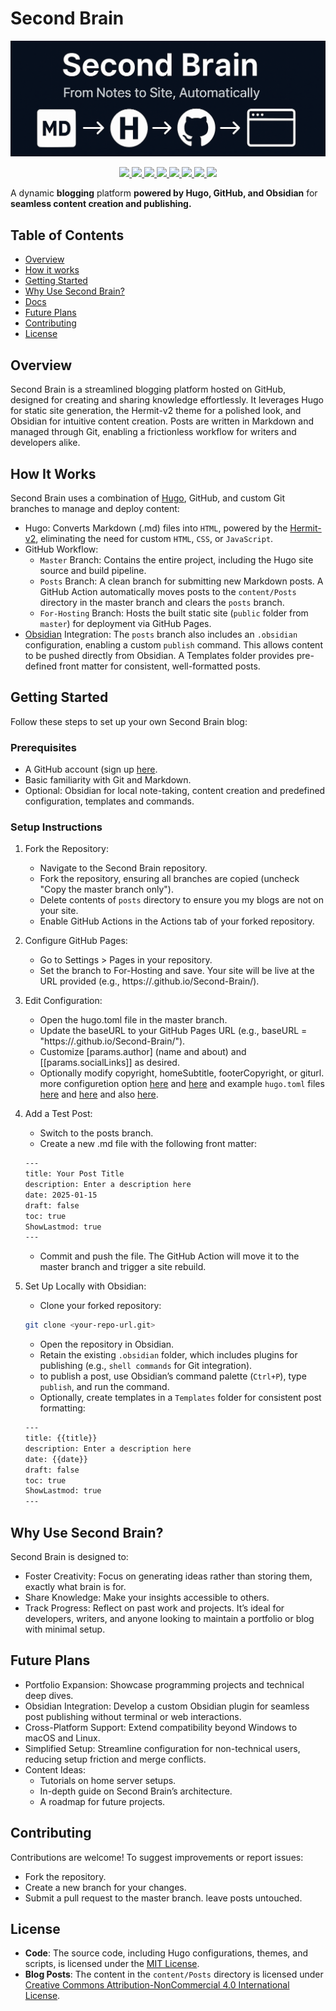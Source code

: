 # Second Brain

![Second Brain Logo](/Logo.png)

<p align="center">
  <a href="https://github.com/demetrebadzaradze/Second-Brain/actions">
    <img src="https://github.com/demetrebadzaradze/Second-Brain/actions/workflows/main.yml/badge.svg?branch=posts" />
  </a>
  <a href="https://github.com/demetrebadzaradze/Second-Brain">
    <img src="https://img.shields.io/github/last-commit/demetrebadzaradze/Second-Brain?style=flat-square)" />
  </a>
  <a href="LICENSE">
    <img src="https://img.shields.io/badge/License-MIT-green.svg" />
  </a>
  <a href="content/Posts/LICENCE">
    <img src="https://img.shields.io/badge/License-CC_BY--NC_4.0-lightgrey.svg" />
  </a>
  <a href="https://github.com/demetrebadzaradze/Second-Brain/actions/workflows/pages/pages-build-deployment">
    <img src="https://img.shields.io/badge/GitHub_Pages-222222?style=flat-square&logo=githubpages&logoColor=white" />
  </a>
  <a href="https://gohugo.io/">
    <img src="https://img.shields.io/badge/Hugo-FF4088?style=flat-square&logo=hugo&logoColor=white" />
  </a>
  <a href="https://www.markdownguide.org/">
    <img src="https://img.shields.io/badge/Markdown-000000?style=flat-square&logo=markdown&logoColor=white" />
  </a>
  <a href="https://obsidian.md/">
    <img src="https://img.shields.io/badge/Obsidian-483699?style=flat-square&logo=obsidian&logoColor=white" />
  </a>
</p>

A dynamic **blogging** platform **powered by Hugo, GitHub, and Obsidian** for **seamless content creation and publishing.**

## Table of Contents
- [Overview](#overview)
- [How it works](#how-it-works)
- [Getting Started](#getting-started)
- [Why Use Second Brain?](#why-use-second-brain)
- [Docs](https://github.com/demetrebadzaradze/Second-Brain/blob/master/docs/)
- [Future Plans](#future-plans)
- [Contributing](#contributing)
- [License](#license)

## Overview
Second Brain is a streamlined blogging platform hosted on GitHub, designed for creating and sharing knowledge effortlessly. It leverages Hugo for static site generation, the Hermit-v2 theme for a polished look, and Obsidian for intuitive content creation. Posts are written in Markdown and managed through Git, enabling a frictionless workflow for writers and developers alike.

## How It Works
Second Brain uses a combination of [Hugo](https://gohugo.io/), GitHub, and custom Git branches to manage and deploy content:
- Hugo: Converts Markdown (.md) files into `HTML`, powered by the [Hermit-v2](https://themes.gohugo.io/themes/hermit-v2/), eliminating the need for custom `HTML`, `CSS`, or `JavaScript`.
- GitHub Workflow:
	- `Master` Branch: Contains the entire project, including the Hugo site source and build pipeline.
	- `Posts` Branch: A clean branch for submitting new Markdown posts. A GitHub Action automatically moves posts to the `content/Posts` directory in the master branch and clears the `posts` branch.
	- `For-Hosting` Branch: Hosts the built static site (`public` folder from `master`) for deployment via GitHub Pages.
 - [Obsidian](https://obsidian.md/) Integration: The `posts` branch also includes an `.obsidian` configuration, enabling a custom `publish` command. This allows content to be pushed directly from Obsidian. A Templates folder provides pre-defined front matter for consistent, well-formatted posts.
 
## Getting Started
Follow these steps to set up your own Second Brain blog:
### Prerequisites
- A GitHub account (sign up [here](https://github.com/signup).
- Basic familiarity with Git and Markdown.
- Optional: Obsidian for local note-taking, content creation and predefined configuration, templates and commands.

### Setup Instructions
1. Fork the Repository:
	- Navigate to the Second Brain repository.
	- Fork the repository, ensuring all branches are copied (uncheck "Copy the master branch only").
	- Delete contents of `posts` directory to ensure you my blogs are not on your site. 
	- Enable GitHub Actions in the Actions tab of your forked repository.
1. Configure GitHub Pages:
	- Go to Settings > Pages in your repository.
	- Set the branch to For-Hosting and save. Your site will be live at the URL provided (e.g., https://<username>.github.io/Second-Brain/).
1. Edit Configuration:
	- Open the hugo.toml file in the master branch.
	- Update the baseURL to your GitHub Pages URL (e.g., baseURL = "https://<username>.github.io/Second-Brain/").
	- Customize [params.author] (name and about) and [[params.socialLinks]] as desired.
	- Optionally modify copyright, homeSubtitle, footerCopyright, or giturl. more configuretion option [here](https://gohugo.io/configuration/params/) and [here](https://1bl4z3r.github.io/hermit-V2/en/posts/explaining-configs/) and example `hugo.toml` files [here](https://github.com/1bl4z3r/hermit-V2/blob/main/hugo.toml.example) and [here](https://github.com/1bl4z3r/hermit-V2/blob/staging/hugo.toml) and also [here](https://github.com/demetrebadzaradze/Second-Brain/blob/master/hugo.toml).
1. Add a Test Post:
	- Switch to the posts branch.
	- Create a new .md file with the following front matter:
	```bash
	---
	title: Your Post Title
	description: Enter a description here
	date: 2025-01-15
	draft: false
	toc: true
	ShowLastmod: true
	---
	```
	- Commit and push the file. The GitHub Action will move it to the master branch and trigger a site rebuild.

1. Set Up Locally with Obsidian:
	- Clone your forked repository:
	```bash
 	git clone <your-repo-url.git>
 	```
	- Open the repository in Obsidian.
	- Retain the existing `.obsidian` folder, which includes plugins for publishing (e.g., `shell commands` for Git integration).
 	- to publish a post, use Obsidian’s command palette (`Ctrl+P`), type `publish`, and run the command.
	- Optionally, create templates in a `Templates` folder for consistent post formatting:
	```bash
 	---
	title: {{title}}
	description: Enter a description here
	date: {{date}}
	draft: false
	toc: true
	ShowLastmod: true
	---
    ```

## Why Use Second Brain?
Second Brain is designed to:
- Foster Creativity: Focus on generating ideas rather than storing them, exactly what brain is for.
- Share Knowledge: Make your insights accessible to others.
- Track Progress: Reflect on past work and projects.
It’s ideal for developers, writers, and anyone looking to maintain a portfolio or blog with minimal setup.

## Future Plans
- Portfolio Expansion: Showcase programming projects and technical deep dives.
- Obsidian Integration: Develop a custom Obsidian plugin for seamless post publishing without terminal or web interactions.
- Cross-Platform Support: Extend compatibility beyond Windows to macOS and Linux.
- Simplified Setup: Streamline configuration for non-technical users, reducing setup friction and merge conflicts.
- Content Ideas:
	- Tutorials on home server setups.
	- In-depth guide on Second Brain’s architecture.
	- A roadmap for future projects.

## Contributing
Contributions are welcome! To suggest improvements or report issues:
- Fork the repository.
- Create a new branch for your changes.
- Submit a pull request to the master branch.
leave posts untouched.

## License
- **Code**: The source code, including Hugo configurations, themes, and scripts, is licensed under the [MIT License](LICENSE).
- **Blog Posts**: The content in the `content/Posts` directory is licensed under [Creative Commons Attribution-NonCommercial 4.0 International License](http://creativecommons.org/licenses/by-nc/4.0/).
